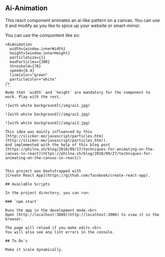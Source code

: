 ## Ai-Animation

This react component animates an ai-like pattern on a canvas. You can use it and modify as you
like to spice up your website or smart-mirror.

You can use the compontent like so:
````JSX
<AiAnimation
  width={window.innerWidth}
  height={window.innerHeight}
  particleSize={1}
  maxParticles={300}
  threshold={70}
  speed={0.4}
  lineColor="green"
  particleColor="white"
/>
```
Node that `width` and `height` are mandatory for the component to work. Play with the rest.

![with white background](/img/ai1.jpg)

![with white background](/img/ai2.jpg)

![with white background](/img/ai3.jpg)

This idea was mainly influenced by this
[http://slicker.me/javascript/particles.htm](http://slicker.me/javascript/particles.htm!).
And implemented with the help of this blog post
[https://philna.sh/blog/2018/09/27/techniques-for-animating-on-the-canvas-in-react](https://philna.sh/blog/2018/09/27/techniques-for-animating-on-the-canvas-in-react/)


This project was bootstrapped with
[Create React App](https://github.com/facebook/create-react-app).

## Available Scripts

In the project directory, you can run:

### `npm start`

Runs the app in the development mode.<br>
Open [http://localhost:3000](http://localhost:3000) to view it in the browser.

The page will reload if you make edits.<br>
You will also see any lint errors in the console.

## To Do's

Make it scale dynamically.
